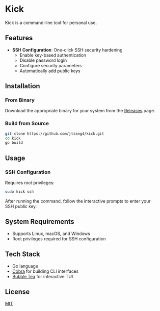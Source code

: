 # Kick

Kick is a command-line tool for personal use.

## Features

- **SSH Configuration**: One-click SSH security hardening
  - Enable key-based authentication
  - Disable password login
  - Configure security parameters
  - Automatically add public keys

## Installation

### From Binary

Download the appropriate binary for your system from the [Releases](https://github.com/jtsang4/kick/releases) page.

### Build from Source

```bash
git clone https://github.com/jtsang4/kick.git
cd kick
go build
```

## Usage

### SSH Configuration

Requires root privileges:

```bash
sudo kick ssh
```

After running the command, follow the interactive prompts to enter your SSH public key.

## System Requirements

- Supports Linux, macOS, and Windows
- Root privileges required for SSH configuration

## Tech Stack

- Go language
- [Cobra](https://github.com/spf13/cobra) for building CLI interfaces
- [Bubble Tea](https://github.com/charmbracelet/bubbletea) for interactive TUI

## License

[MIT](LICENSE)
